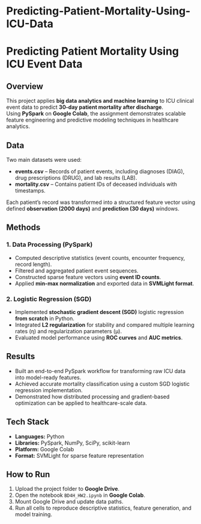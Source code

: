 # Predicting-Patient-Mortality-Using-ICU-Data

# Predicting Patient Mortality Using ICU Event Data  

## Overview
This project applies **big data analytics and machine learning** to ICU clinical event data to predict **30-day patient mortality after discharge**.  
Using **PySpark** on **Google Colab**, the assignment demonstrates scalable feature engineering and predictive modeling techniques in healthcare analytics.

## Data
Two main datasets were used:
- **events.csv** – Records of patient events, including diagnoses (DIAG), drug prescriptions (DRUG), and lab results (LAB).
- **mortality.csv** – Contains patient IDs of deceased individuals with timestamps.

Each patient’s record was transformed into a structured feature vector using defined **observation (2000 days)** and **prediction (30 days)** windows.


## Methods
### 1. Data Processing (PySpark)
- Computed descriptive statistics (event counts, encounter frequency, record length).
- Filtered and aggregated patient event sequences.
- Constructed sparse feature vectors using **event ID counts**.
- Applied **min-max normalization** and exported data in **SVMLight format**.

### 2. Logistic Regression (SGD)
- Implemented **stochastic gradient descent (SGD)** logistic regression **from scratch** in Python.
- Integrated **L2 regularization** for stability and compared multiple learning rates (η) and regularization parameters (μ).
- Evaluated model performance using **ROC curves** and **AUC metrics**.


## Results
- Built an end-to-end PySpark workflow for transforming raw ICU data into model-ready features.
- Achieved accurate mortality classification using a custom SGD logistic regression implementation.
- Demonstrated how distributed processing and gradient-based optimization can be applied to healthcare-scale data.

## Tech Stack
- **Languages:** Python  
- **Libraries:** PySpark, NumPy, SciPy, scikit-learn  
- **Platform:** Google Colab  
- **Format:** SVMLight for sparse feature representation  

## How to Run
1. Upload the project folder to **Google Drive**.  
2. Open the notebook `BD4H_HW2.ipynb` in **Google Colab**.  
3. Mount Google Drive and update data paths.  
4. Run all cells to reproduce descriptive statistics, feature generation, and model training.  




